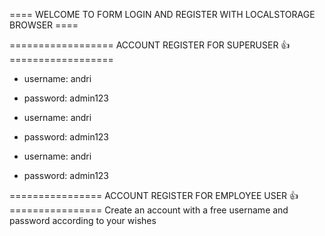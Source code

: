 ==== WELCOME TO FORM LOGIN AND REGISTER WITH LOCALSTORAGE BROWSER ====

================== ACCOUNT REGISTER FOR SUPERUSER 👍 ==================
- username: andri
- password: admin123

- username: andri
- password: admin123

- username: andri
- password: admin123

================ ACCOUNT REGISTER FOR EMPLOYEE USER 👍 ================
Create an account with a free username and password according to your wishes

